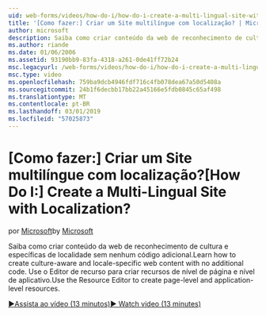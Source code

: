 ```yaml
---
uid: web-forms/videos/how-do-i/how-do-i-create-a-multi-lingual-site-with-localization
title: '[Como fazer:] Criar um Site multilíngue com localização? | Microsoft Docs'
author: microsoft
description: Saiba como criar conteúdo da web de reconhecimento de cultura e específicas de localidade sem nenhum código adicional. Use o Editor de recursos para criar o nível de página e nível de aplicativo...
ms.author: riande
ms.date: 01/06/2006
ms.assetid: 93190bb9-83fa-4318-a261-0de41ff72b24
msc.legacyurl: /web-forms/videos/how-do-i/how-do-i-create-a-multi-lingual-site-with-localization
msc.type: video
ms.openlocfilehash: 759ba9dcb4946fdf716c4fb078dea67a50d5408a
ms.sourcegitcommit: 24b1f6decbb17bb22a45166e5fdb0845c65af498
ms.translationtype: MT
ms.contentlocale: pt-BR
ms.lasthandoff: 03/01/2019
ms.locfileid: "57025873"
---
```

<a name="how-do-i-create-a-multi-lingual-site-with-localization"></a><span data-ttu-id="1f383-105">[Como fazer:] Criar um Site multilíngue com localização?</span><span class="sxs-lookup"><span data-stu-id="1f383-105">[How Do I:] Create a Multi-Lingual Site with Localization?</span></span>
====================
<span data-ttu-id="1f383-106">por [Microsoft](https://github.com/microsoft)</span><span class="sxs-lookup"><span data-stu-id="1f383-106">by [Microsoft](https://github.com/microsoft)</span></span>

<span data-ttu-id="1f383-107">Saiba como criar conteúdo da web de reconhecimento de cultura e específicas de localidade sem nenhum código adicional.</span><span class="sxs-lookup"><span data-stu-id="1f383-107">Learn how to create culture-aware and locale-specific web content with no additional code.</span></span> <span data-ttu-id="1f383-108">Use o Editor de recurso para criar recursos de nível de página e nível de aplicativo.</span><span class="sxs-lookup"><span data-stu-id="1f383-108">Use the Resource Editor to create page-level and application-level resources.</span></span>

[<span data-ttu-id="1f383-109">&#9654;Assista ao vídeo (13 minutos)</span><span class="sxs-lookup"><span data-stu-id="1f383-109">&#9654; Watch video (13 minutes)</span></span>](https://channel9.msdn.com/Blogs/ASP-NET-Site-Videos/how-do-i-create-a-multi-lingual-site-with-localization)
